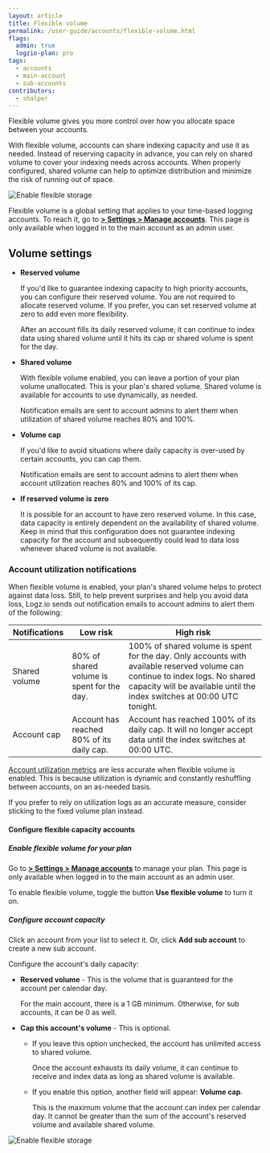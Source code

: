 ```yaml
---
layout: article
title: Flexible volume
permalink: /user-guide/accounts/flexible-volume.html
flags:
  admin: true
  logzio-plan: pro
tags:
  - accounts
  - main-account
  - sub-accounts
contributors:
  - shalper
---
```


Flexible volume gives you more control over how you allocate space between your accounts.

With flexible volume, accounts can share indexing capacity and use it as needed. Instead of reserving capacity in advance, you can rely on shared volume to cover your indexing needs across accounts. When properly configured, shared volume can help to optimize distribution and minimize the risk of running out of space.


![Enable flexible storage](https://dytvr9ot2sszz.cloudfront.net/logz-docs/accounts/shared-volume.png)

Flexible volume is a global setting that applies to your time-based logging accounts. To reach it, go to [**<i class="li li-gear"></i> > Settings > Manage accounts**](https://app.logz.io/#/dashboard/settings/manage-accounts). This page is only available when logged in to the main account as an admin user.


## Volume settings

* **Reserved volume**

  If you'd like to guarantee indexing capacity to high priority accounts, you can configure their reserved volume. You are not required to allocate reserved volume. If you prefer, you can set reserved volume at zero to add even more flexibility.

  After an account fills its daily reserved volume, it can continue to index data using shared volume until it hits its cap or shared volume is spent for the day.


* **Shared volume**

  With flexible volume enabled, you can leave a portion of your plan volume unallocated. This is your plan's shared volume. Shared volume is available for accounts to use dynamically, as needed.

  Notification emails are sent to account admins to alert them when utilization of shared volume reaches 80% and 100%.


* **Volume cap**

  If you'd like to avoid situations where daily capacity is over-used by certain accounts, you can cap them.

  Notification emails are sent to account admins to alert them when account utilization reaches 80% and 100% of its cap.

* **If reserved volume is zero**

  It is possible for an account to have zero reserved volume. In this case, data capacity is entirely dependent on the availability of shared volume. Keep in mind that this configuration does not guarantee indexing capacity for the account and subsequently could lead to data loss whenever shared volume is not available.

### Account utilization notifications

When flexible volume is enabled, your plan's shared volume helps to protect against data loss. Still, to help prevent surprises and help you avoid data loss, Logz.io sends out notification emails to account admins to alert them of the following:

| Notifications | Low risk  | High risk |
|---|----|---|
| Shared volume | 80% of shared volume is spent for the day. | 100% of shared volume is spent for the day. Only accounts with available reserved volume can continue to index logs. No shared capacity will be available until the index switches at 00:00 UTC tonight. |
| Account cap | Account has reached 80% of its daily cap. | Account has reached 100% of its daily cap. It will no longer accept data until the index switches at 00:00 UTC. |

[Account utilization metrics](/user-guide/accounts/manage-account-usage.html) are less accurate when flexible volume is enabled. This is because utilization is dynamic and constantly reshuffling between accounts, on an as-needed basis.

If you prefer to rely on utilization logs as an accurate measure, consider sticking to the fixed volume plan instead.

#### Configure flexible capacity accounts

<div class="tasklist">

##### Enable flexible volume for your plan

Go to [**<i class="li li-gear"></i> > Settings > Manage accounts**](https://app.logz.io/#/dashboard/settings/manage-accounts) to manage your plan. This page is only available when logged in to the main account as an admin user.

To enable flexible volume, toggle the button **Use flexible volume** to turn it on.

##### Configure account capacity

Click an account from your list to select it. Or, click **Add sub account** to create a new sub account.

Configure the account's daily capacity:

* **Reserved volume** - This is the volume that is guaranteed for the account per calendar day.

  For the main account, there is a 1 GB minimum. Otherwise, for sub accounts, it can be 0 as well.

* **Cap this account's volume** - This is optional.

    * If you leave this option unchecked, the account has unlimited access to shared volume.

      Once the account exhausts its daily volume, it can continue to receive and index data as long as shared volume is available.

   * If you enable this option, another field will appear:  **Volume cap**.

      This is the maximum volume that the account can index per calendar day. It cannot be greater than the sum of the account's reserved volume and available shared volume.

![Enable flexible storage](https://dytvr9ot2sszz.cloudfront.net/logz-docs/accounts/configure-flexible-volume.png)
